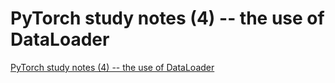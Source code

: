 # PyTorch study notes (4) -- the use of DataLoader
[PyTorch study notes (4) -- the use of DataLoader](https://aiwithcloud.com/2022/09/16/pytorch_study_notes_4____the_use_of_dataloader/)